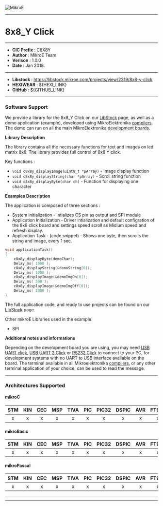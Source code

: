 ![MikroE](http://www.mikroe.com/img/designs/beta/logo_small.png)

---

# 8x8_Y Click

---

- **CIC Prefix**  : C8X8Y
- **Author**      : MikroE Team
- **Verison**     : 1.0.0
- **Date**        : Jan 2018.

---

- **Libstock** : https://libstock.mikroe.com/projects/view/2319/8x8-y-click
- **HEXIWEAR** : ${HEXI_LINK}
- **GitHub**   : ${GITHUB_LINK}

---

### Software Support

We provide a library for the 8x8_Y Click on our [LibStock](https://libstock.mikroe.com/projects/view/2319/8x8-y-click) 
page, as well as a demo application (example), developed using MikroElektronika 
[compilers](http://shop.mikroe.com/compilers). The demo can run on all the main 
MikroElektronika [development boards](http://shop.mikroe.com/development-boards).

**Library Description**

The library contains all the necessary functions for text and images on led matrix 8x8.
The library provides full control of 8x8 Y click.

Key functions :

- ``` void c8x8y_displayImage(uint8_t *pArray) ``` - Image display function
- ``` void c8x8y_displayString(char *pArray) ``` - Scroll string function
- ``` void c8x8y_displayByte(char ch) ``` - Function for displaying one character

**Examples Description**

The application is composed of three sections :

- System Initialization - Intializes CS pin as output and SPI module
- Application Initialization - Driver intialization and default configration
of the 8x8 click board and settings speed scroll as Midium speed and refresh display.
- Application Task - (code snippet) - Shows one byte, then scrolls the string and image, every 1 sec.


```.c
void applicationTask()
{
    c8x8y_displayByte(demoChar);
    Delay_ms( 1000 );
    c8x8y_displayString(&demoString[0]);
    Delay_ms( 1000 );
    c8x8y_displayImage(&demoImgOn[0]);
    Delay_ms( 500 );
    c8x8y_displayImage(&demoImgOff[0]);
    Delay_ms( 1000 );
}
```

The full application code, and ready to use projects can be found on our 
[LibStock](https://libstock.mikroe.com/projects/view/2319/8x8-y-click) page.

Other mikroE Libraries used in the example:

- SPI

**Additional notes and informations**

Depending on the development board you are using, you may need 
[USB UART click](http://shop.mikroe.com/usb-uart-click), 
[USB UART 2 Click](http://shop.mikroe.com/usb-uart-2-click) or 
[RS232 Click](http://shop.mikroe.com/rs232-click) to connect to your PC, for 
development systems with no UART to USB interface available on the board. The 
terminal available in all Mikroelektronika 
[compilers](http://shop.mikroe.com/compilers), or any other terminal application 
of your choice, can be used to read the message.

---
### Architectures Supported

#### mikroC

| STM | KIN | CEC | MSP | TIVA | PIC | PIC32 | DSPIC | AVR | FT90x |
|:-:|:-:|:-:|:-:|:-:|:-:|:-:|:-:|:-:|:-:|
| x | x | x | x | x | x | x | x | x | x |

#### mikroBasic

| STM | KIN | CEC | MSP | TIVA | PIC | PIC32 | DSPIC | AVR | FT90x |
|:-:|:-:|:-:|:-:|:-:|:-:|:-:|:-:|:-:|:-:|
| x | x | x | x | x | x | x | x | x | x |

#### mikroPascal

| STM | KIN | CEC | MSP | TIVA | PIC | PIC32 | DSPIC | AVR | FT90x |
|:-:|:-:|:-:|:-:|:-:|:-:|:-:|:-:|:-:|:-:|
| x | x | x | x | x | x | x | x | x | x |

---
---
